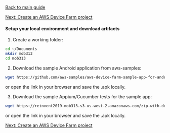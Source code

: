 [Back to main guide](../README.md) 

[Next: Create an AWS Device Farm project](device-farm.md) 

#### Setup your local environment and download artifacts

1. Create a working folder:

```bash
cd ~/Documents
mkdir mob313
cd mob313
```

2. Download the sample Android application from aws-samples:

```bash
wget https://github.com/aws-samples/aws-device-farm-sample-app-for-android/raw/master/prebuilt/app-debug.apk
```

or open the link in your browser and save the .apk locally.

3. Download the sample Appium/Cucumber tests for the sample app:

```bash
wget https://reinvent2019-mob313.s3-us-west-2.amazonaws.com/zip-with-dependencies.zip
```

or open the link in your browser and save the .apk locally.

[Next: Create an AWS Device Farm project](device-farm.md) 